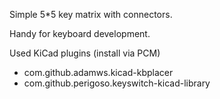 
Simple 5*5 key matrix with connectors.

Handy for keyboard development.



Used KiCad plugins (install via PCM)
* com.github.adamws.kicad-kbplacer
* com.github.perigoso.keyswitch-kicad-library
